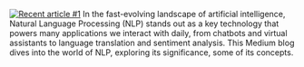 <a target="_blank" href="https://github-readme-medium-recent-article.vercel.app/medium/@samruddhichitnis02/0"><img src="https://github-readme-medium-recent-article.vercel.app/medium/@samruddhichitnis02/0" alt="Recent article #1"></a>
In the fast-evolving landscape of artificial intelligence, Natural Language Processing (NLP) stands out as a key technology that powers many applications we interact with daily, from chatbots and virtual assistants to language translation and sentiment analysis. This Medium blog dives into the world of NLP, exploring its significance, some of its concepts.
